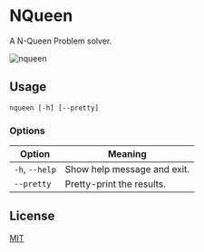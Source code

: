 # NQueen

A N-Queen Problem solver.

![nqueen](https://user-images.githubusercontent.com/33803413/74772139-bb09bd00-528f-11ea-9e54-0b8a627a6b0c.png)

## Usage

``` shell
nqueen [-h] [--pretty]
```

### Options

Option | Meaning |
--- | ---
`-h`, `--help` | Show help message and exit.
`--pretty` | Pretty-print the results.

## License

[MIT](https://github.com/wadiim/nqueen/blob/master/LICENSE)
